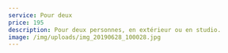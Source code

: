 ```yaml
---
service: Pour deux
price: 195
description: Pour deux personnes, en extérieur ou en studio.
image: /img/uploads/img_20190628_100028.jpg
---
```

